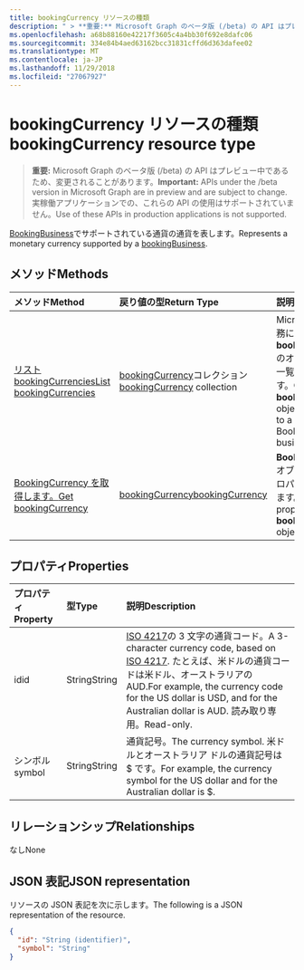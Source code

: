 ```yaml
---
title: bookingCurrency リソースの種類
description: " > **重要:** Microsoft Graph のベータ版 (/beta) の API はプレビュー中であるため、変更されることがあります。 実稼働アプリケーションでの、これらの API の使用はサポートされていません。"
ms.openlocfilehash: a68b88160e42217f3605c4a4bb30f692e8dafc06
ms.sourcegitcommit: 334e84b4aed63162bcc31831cffd6d363dafee02
ms.translationtype: MT
ms.contentlocale: ja-JP
ms.lasthandoff: 11/29/2018
ms.locfileid: "27067927"
---
```

# <a name="bookingcurrency-resource-type"></a><span data-ttu-id="106c8-104">bookingCurrency リソースの種類</span><span class="sxs-lookup"><span data-stu-id="106c8-104">bookingCurrency resource type</span></span>

 > <span data-ttu-id="106c8-105">**重要:** Microsoft Graph のベータ版 (/beta) の API はプレビュー中であるため、変更されることがあります。</span><span class="sxs-lookup"><span data-stu-id="106c8-105">**Important:** APIs under the /beta version in Microsoft Graph are in preview and are subject to change.</span></span> <span data-ttu-id="106c8-106">実稼働アプリケーションでの、これらの API の使用はサポートされていません。</span><span class="sxs-lookup"><span data-stu-id="106c8-106">Use of these APIs in production applications is not supported.</span></span>
 
<span data-ttu-id="106c8-107">[BookingBusiness](bookingbusiness.md)でサポートされている通貨の通貨を表します。</span><span class="sxs-lookup"><span data-stu-id="106c8-107">Represents a monetary currency supported by a [bookingBusiness](bookingbusiness.md).</span></span>


## <a name="methods"></a><span data-ttu-id="106c8-108">メソッド</span><span class="sxs-lookup"><span data-stu-id="106c8-108">Methods</span></span>

| <span data-ttu-id="106c8-109">メソッド</span><span class="sxs-lookup"><span data-stu-id="106c8-109">Method</span></span>           | <span data-ttu-id="106c8-110">戻り値の型</span><span class="sxs-lookup"><span data-stu-id="106c8-110">Return Type</span></span>    |<span data-ttu-id="106c8-111">説明</span><span class="sxs-lookup"><span data-stu-id="106c8-111">Description</span></span>|
|:---------------|:--------|:----------|
|[<span data-ttu-id="106c8-112">リスト bookingCurrencies</span><span class="sxs-lookup"><span data-stu-id="106c8-112">List bookingCurrencies</span></span>](../api/bookingcurrency-list.md) | <span data-ttu-id="106c8-113">[bookingCurrency](bookingcurrency.md)コレクション</span><span class="sxs-lookup"><span data-stu-id="106c8-113">[bookingCurrency](bookingcurrency.md) collection</span></span> |<span data-ttu-id="106c8-114">Microsoft 予約業務に利用可能な**bookingCurrency**のオブジェクトの一覧を取得します。</span><span class="sxs-lookup"><span data-stu-id="106c8-114">Get a list of **bookingCurrency** objects available to a Microsoft Bookings business.</span></span>|
|[<span data-ttu-id="106c8-115">BookingCurrency を取得します。</span><span class="sxs-lookup"><span data-stu-id="106c8-115">Get bookingCurrency</span></span>](../api/bookingcurrency-get.md) | [<span data-ttu-id="106c8-116">bookingCurrency</span><span class="sxs-lookup"><span data-stu-id="106c8-116">bookingCurrency</span></span>](bookingcurrency.md) |<span data-ttu-id="106c8-117">**BookingCurrency**オブジェクトのプロパティを取得します。</span><span class="sxs-lookup"><span data-stu-id="106c8-117">Get the properties of a **bookingCurrency** object.</span></span>|


## <a name="properties"></a><span data-ttu-id="106c8-118">プロパティ</span><span class="sxs-lookup"><span data-stu-id="106c8-118">Properties</span></span>
| <span data-ttu-id="106c8-119">プロパティ</span><span class="sxs-lookup"><span data-stu-id="106c8-119">Property</span></span>     | <span data-ttu-id="106c8-120">型</span><span class="sxs-lookup"><span data-stu-id="106c8-120">Type</span></span>   |<span data-ttu-id="106c8-121">説明</span><span class="sxs-lookup"><span data-stu-id="106c8-121">Description</span></span>|
|:---------------|:--------|:----------|
|<span data-ttu-id="106c8-122">id</span><span class="sxs-lookup"><span data-stu-id="106c8-122">id</span></span>|<span data-ttu-id="106c8-123">String</span><span class="sxs-lookup"><span data-stu-id="106c8-123">String</span></span>| <span data-ttu-id="106c8-124">[ISO 4217](https://www.iso.org/iso-4217-currency-codes.html)の 3 文字の通貨コード。</span><span class="sxs-lookup"><span data-stu-id="106c8-124">A 3-character currency code, based on [ISO 4217](https://www.iso.org/iso-4217-currency-codes.html).</span></span> <span data-ttu-id="106c8-125">たとえば、米ドルの通貨コードは米ドル、オーストラリアの AUD.</span><span class="sxs-lookup"><span data-stu-id="106c8-125">For example, the currency code for the US dollar is USD, and for the Australian dollar is AUD.</span></span> <span data-ttu-id="106c8-126">読み取り専用。</span><span class="sxs-lookup"><span data-stu-id="106c8-126">Read-only.</span></span>|
|<span data-ttu-id="106c8-127">シンボル</span><span class="sxs-lookup"><span data-stu-id="106c8-127">symbol</span></span>|<span data-ttu-id="106c8-128">String</span><span class="sxs-lookup"><span data-stu-id="106c8-128">String</span></span>| <span data-ttu-id="106c8-129">通貨記号。</span><span class="sxs-lookup"><span data-stu-id="106c8-129">The currency symbol.</span></span> <span data-ttu-id="106c8-130">米ドルとオーストラリア ドルの通貨記号は $ です。</span><span class="sxs-lookup"><span data-stu-id="106c8-130">For example, the currency symbol for the US dollar and for the Australian dollar is $.</span></span>  |

## <a name="relationships"></a><span data-ttu-id="106c8-131">リレーションシップ</span><span class="sxs-lookup"><span data-stu-id="106c8-131">Relationships</span></span>
<span data-ttu-id="106c8-132">なし</span><span class="sxs-lookup"><span data-stu-id="106c8-132">None</span></span>


## <a name="json-representation"></a><span data-ttu-id="106c8-133">JSON 表記</span><span class="sxs-lookup"><span data-stu-id="106c8-133">JSON representation</span></span>

<span data-ttu-id="106c8-134">リソースの JSON 表記を次に示します。</span><span class="sxs-lookup"><span data-stu-id="106c8-134">The following is a JSON representation of the resource.</span></span>

<!-- {
  "blockType": "resource",
  "optionalProperties": [

  ],
  "@odata.type": "microsoft.graph.bookingCurrency"
}-->

```json
{
  "id": "String (identifier)",
  "symbol": "String"
}

```

<!-- uuid: 8fcb5dbc-d5aa-4681-8e31-b001d5168d79
2015-10-25 14:57:30 UTC -->
<!-- {
  "type": "#page.annotation",
  "description": "bookingCurrency resource",
  "keywords": "",
  "section": "documentation",
  "tocPath": ""
}-->